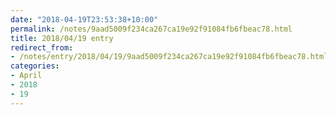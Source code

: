 ```yaml
---
date: "2018-04-19T23:53:38+10:00"
permalink: /notes/9aad5009f234ca267ca19e92f91084fb6fbeac78.html
title: 2018/04/19 entry
redirect_from:
- /notes/entry/2018/04/19/9aad5009f234ca267ca19e92f91084fb6fbeac78.html
categories:
- April
- 2018
- 19
---
```

